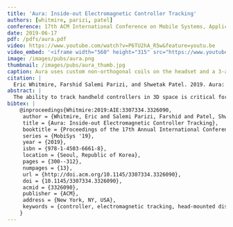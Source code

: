 ```yaml
---
title: 'Aura: Inside-out Electromagnetic Controller Tracking'
authors: [whitmire, parizi, patel]
conference: 17th ACM International Conference on Mobile Systems, Applications, and Services (MobiSys), 2019
date: 2019-06-17
pdf: /pdfs/aura.pdf
video: https://www.youtube.com/watch?v=P6TU2hA_R5w&feature=youtu.be
video_embed: '<iframe width="560" height="315" src="https://www.youtube.com/embed/P6TU2hA_R5w" frameborder="0" allow="accelerometer; autoplay; encrypted-media; gyroscope; picture-in-picture" allowfullscreen></iframe>'
image: /images/pubs/aura.png
thumbnail: /images/pubs/aura_thumb.jpg
caption: Aura uses custom non-orthogonal coils on the headset and a 3-axis receiver coil within the handheld controller to reconstruct the 6-DoF pose of the controller.
citation: |
  Eric Whitmire, Farshid Salemi Parizi, and Shwetak Patel. 2019. Aura: Inside-out Electromagnetic Controller Tracking. In Proceedings of the 17th Annual International Conference on Mobile Systems, Applications, and Services (MobiSys ’19). Association for Computing Machinery, New York, NY, USA, 300–312. DOI:https://doi-org.edu/10.1145/3307334.3326090
abstract: |
  The ability to track handheld controllers in 3D space is critical for interaction with head-mounted displays, such as those used in virtual and augmented reality systems. Today’s systems commonly rely on dedicated infrastructure to track the controller or only provide inertial-based rotational tracking, which severely limits the user experience. Optical inside-out systems offer mobility but require line-of-sight and bulky tracking rings, which limit the ubiquity of these devices. In this work, we present Aura, an inside-out electromagnetic 6-DoF tracking system for handheld controllers. The tracking system consists of three coils embedded in a head-mounted display and a set of orthogonal receiver coils embedded in a handheld controller. We propose a novel closed-form and computationally simple tracking approach to reconstruct position and orientation in real time. Our handheld controller is small enough to fit in a pocket and consumes less than 15 mA of current, allowing it to operate for multiple days on a typical battery. Aura achieves a median tracking error of 5.5 mm and 0.8 degrees in 3D space within arm's reach.
bibtex: |
    @inproceedings{Whitmire:2019:AIE:3307334.3326090,
     author = {Whitmire, Eric and Salemi Parizi, Farshid and Patel, Shwetak},
     title = {Aura: Inside-out Electromagnetic Controller Tracking},
     booktitle = {Proceedings of the 17th Annual International Conference on Mobile Systems, Applications, and Services},
     series = {MobiSys '19},
     year = {2019},
     isbn = {978-1-4503-6661-8},
     location = {Seoul, Republic of Korea},
     pages = {300--312},
     numpages = {13},
     url = {http://doi.acm.org/10.1145/3307334.3326090},
     doi = {10.1145/3307334.3326090},
     acmid = {3326090},
     publisher = {ACM},
     address = {New York, NY, USA},
     keywords = {controller, electromagnetic tracking, head-mounted display, mixed reality, virtual reality},
    }
---
```

